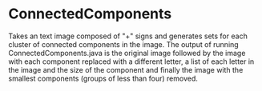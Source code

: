 # ConnectedComponents

Takes an text image composed of "+" signs and generates sets for each cluster of connected components in the image. 
The output of running ConnectedComponents.java is the original image followed by the image with each component replaced with a different letter, 
a list of each letter in the image and the size of the component and finally the image with the smallest components (groups of less than four) removed.

